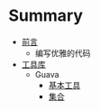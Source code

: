 # Summary

* [前言](README.md)
   * 编写优雅的代码
* [工具库](chapter1.md)
   * Guava
       * [基本工具](1.1.1基本工具.md)
       * [集合](1.1.2集合.md)


